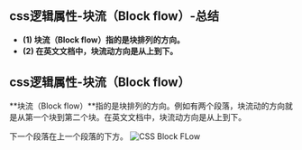 ## css逻辑属性-块流（Block flow）-总结

- **(1) 块流（Block flow）指的是块排列的方向。**
- **(2) 在英文文档中，块流动方向是从上到下。**

## css逻辑属性-块流（Block flow）

**块流（Block flow）**指的是块排列的方向。例如有两个段落，块流动的方向就是从第一个块到第二个块。在英文文档中，块流动方向是从上到下。

下一个段落在上一个段落的下方。
![CSS Block FLow](https://pengfeiw.github.io/images/blog/122.jpg)
